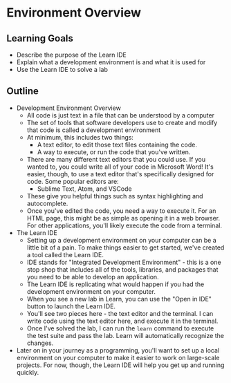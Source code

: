 # Environment Overview

## Learning Goals

+ Describe the purpose of the Learn IDE
+ Explain what a development environment is and what it is used for
+ Use the Learn IDE to solve a lab

## Outline

+ Development Environment Overview
  + All code is just text in a file that can be understood by a computer
  + The set of tools that software developers use to create and modify that code is called a development environment
  + At minimum, this includes two things:
    + A text editor, to edit those text files containing the code. 
    + A way to execute, or run the code that you've written. 
  + There are many different text editors that you could use. If you wanted to, you could write all of your code in Microsoft Word! It's easier, though, to use a text editor that's specifically designed for code. Some popular editors are:
    + Sublime Text, Atom, and VSCode
  + These give you helpful things such as syntax highlighting and autocomplete. 
  + Once you've edited the code, you need a way to execute it. For an HTML page, this might be as simple as opening it in a web browser. For other applications, you'll likely execute the code from a terminal. 
+ The Learn IDE
  + Setting up a development environment on your computer can be a little bit of a pain. To make things easier to get started, we've created a tool called the Learn IDE. 
  + IDE stands for "Integrated Development Environment" - this is a one stop shop that includes all of the tools, libraries, and packages that you need to be able to develop an application. 
  + The Learn IDE is replicating what would happen if you had the development environment on your computer. 
  + When you see a new lab in Learn, you can use the "Open in IDE" button to launch the Learn IDE. 
  + You'll see two pieces here - the text editor and the terminal. I can write code using the text editor here, and execute it in the terminal. 
  + Once I've solved the lab, I can run the `learn` command to execute the test suite and pass the lab. Learn will automatically recognize the changes. 
+ Later on in your journey as a programming, you'll want to set up a local environment on your computer to make it easier to work on large-scale projects. For now, though, the Learn IDE will help you get up and running quickly. 
